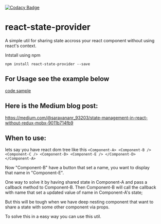 [![Codacy Badge](https://api.codacy.com/project/badge/Grade/86000ad0736648dfb9aee88c2aa9ae1f)](https://www.codacy.com/app/saravanan10393/react-state-provider?utm_source=github.com&amp;utm_medium=referral&amp;utm_content=saravanan10393/react-state-provider&amp;utm_campaign=Badge_Grade)

# react-state-provider
A simple util for sharing state accross your react component without using react's context.

Intstall using npm

`npm install react-state-provider --save`

## For Usage see the example below
[code sample](https://codesandbox.io/s/2z7or6vvx0)

## Here is the Medium blog post:
https://medium.com/@saravananr_93203/state-management-in-react-without-redux-mobx-9011b714fb9

## When to use: 

lets say you have react dom tree like this
`<Component-A>
  <Component-B />
  <Component-C />
  <Component-D>
    <Component-E />
  </Component-D>
</Component-A>`

Now "Component-B" have a button that set a name, you want to display that name in "Component-E". 

One way to solve it by having shared state in Component-A and pass a callback method to Component-B. Then Component-B will call the callback with name that set a updated value of name in Component-A's state;

But this will be tough when we have deep nesting component that want to share a state with some other component via props. 

To solve this in a easy way you can use this util.

